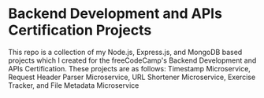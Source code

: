 # Backend Development and APIs Certification Projects
This repo is a collection of my Node.js, Express.js, and MongoDB based projects which I created for the freeCodeCamp's Backend Development and APIs Certification. These projects are as follows: Timestamp Microservice, Request Header Parser Microservice, URL Shortener Microservice, Exercise Tracker, and File Metadata Microservice
